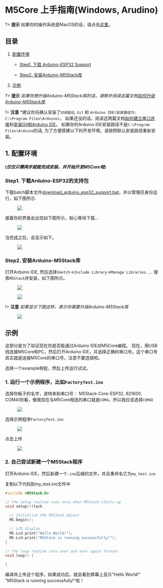 ﻿# M5Core 上手指南(Windows, Arudino)

?> **提示** 如果你的操作系统是MacOS的话，请点击[这里](zh_CN/quick_start/m5core/m5stack_core_get_started_Arduino_MacOS)。

## 目录

1. [配置环境](#setting-environment)

    - [Step1. 下载 Arduino-ESP32 Support](#step1-download-arduino-esp32-suppord)

    - [Step2. 安装Arduino-M5Stack库](#step2-download-the-m5stack-lib)

2. [示例](#example)

?> **提示** *如果你想升级Arduino-M5Stack库的话，请移步阅读这篇文档[如何升级Arduino-M5Stack库](/zh_CN/related_documents/upgrade_m5stack_lib).*

!> **注意** *建议你先确认安装了`USB驱动`, `Git` 和 `Arduino IDE(安装路径为: C:\Program Files\Arduino)`。 如果还没的话，阅读这两篇文档[如何建立串口连接](/zh_CN/related_documents/establish_serial_connection)和[安装Git和Arduino IDE](/zh_CN/related_documents/how_to_install_git_and_arduino)。 如果你的Arduino IDE安装路径不是`C:\Program Files\Arduino`的话, 为了方便搭建以下的开发环境，请按照默认安装路径重新安装。

## 1. 配置环境

#### (*仅仅只需两步就能完成安装，并开始开发M5Core啦*)

### Step1. 下载Arduino-ESP32的支持包

下载batch脚本文件[download_arduino_esp32_support.bat](https://github.com/m5stack/m5stack-documentation/blob/master/en/get-started/download_arduino_esp32_support.bat)，并以管理员身份运行，如下图所示.

<figure>
    <img src="assets/img/getting_started_pics/m5stack_core/get_started_with_arduino_m5core/windows/execute_batch_file.png">
</figure>


接着你的界面会出现如下图所示，耐心等待下载...

<figure>
    <img src="assets/img/getting_started_pics/m5stack_core/get_started_with_arduino_m5core/windows/execute_batch_file_for_downloading_arduino_esp32.png">
</figure>


当完成之后，会显示如下。

<figure>
    <img src="assets/img/getting_started_pics/m5stack_core/get_started_with_arduino_m5core/windows/download_arduino_esp32_completed.png">
</figure>


### Step2. 安装Arduino-M5Stack库

打开Arduino IDE, 然后选择`Sketch`->`Include Library`->`Manage Libraries...`
搜索`M5Stack`并安装，如下图所示。

<figure>
    <img src="assets/img/getting_started_pics/m5stack_core/get_started_with_arduino_m5core/windows/install_m5stack_lib_01.png">
</figure>

<figure>
    <img src="assets/img/getting_started_pics/m5stack_core/get_started_with_arduino_m5core/windows/install_m5stack_lib_02.png">
</figure>

!> **注意** *如果显示下图这样，表示你需要升级Arduino-M5Stack库*

<figure>
    <img src="assets/img/getting_started_pics/m5stack_core/get_started_with_arduino_m5core/windows/update_m5stack_lib.png">
</figure>


## 示例

这部分是为了验证现在你是否能通过Arduino IDE对M5Core编程。
现在，用USB线连接M5Core和PC，然后打开Arduino IDE，并选择正确的串口号。这个串口号其实就是连接M5Core的串口号，注意不要选错啦。

选择一个example例程，然后上传运行试试。

### 1. 运行一个示例程序，比如`FactoryTest.ino`

选择你板子的名字，波特率和串口号： M5Stack-Core-ESP32, 921600, COM4(你看，像我现在与M5Core相连的串口就是`COM4`，所以我应该选择`COM4`)

<figure>
    <img src="assets/img/getting_started_pics/m5stack_core/get_started_with_arduino_m5core/windows/select_board_baudrate_serial_port.png">
</figure>


选择示例程序`FactoryTest.ino`

<figure>
    <img src="assets/img/getting_started_pics/m5stack_core/get_started_with_arduino_m5core/windows/select_an_example.png">
</figure>

点击上传

<figure>
    <img src="assets/img/getting_started_pics/m5stack_core/get_started_with_arduino_m5core/windows/arduino_upload.png">
</figure>


### 2. 自己尝试新建一个M5Stack程序

打开Arduino IDE，然后新建一个`.ino`后缀的文件，并且重命名它为`my_test.ino`

复制以下代码到my_test.ino文件中

```cpp
#include <M5Stack.h>

// the setup routine runs once when M5Stack starts up
void setup(){tack

  // Initialize the M5Stack object
  M5.begin();

  // LCD display
  M5.Lcd.print("Hello World!");
  M5.Lcd.print("M5Stack is running successfully!");
}

// the loop routine runs over and over again forever
void loop() {

}
```

编译并上传这个程序，如果成功后，就会看到屏幕上显示"Hello World!" "M5Stack is running successfully!"啦！

